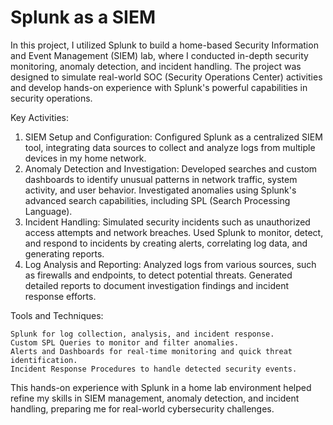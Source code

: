 # Splunk as a SIEM

In this project, I utilized Splunk to build a home-based Security Information and Event Management (SIEM) lab, where I conducted in-depth security monitoring, anomaly detection, and incident handling. The project was designed to simulate real-world SOC (Security Operations Center) activities and develop hands-on experience with Splunk's powerful capabilities in security operations.

Key Activities:
    
  1. SIEM Setup and Configuration: Configured Splunk as a centralized SIEM tool, integrating data sources to collect and analyze logs from multiple devices in my home network.
  2. Anomaly Detection and Investigation: Developed searches and custom dashboards to identify unusual patterns in network traffic, system activity, and user behavior. Investigated anomalies using Splunk's advanced search capabilities, including SPL (Search Processing Language).
  3. Incident Handling: Simulated security incidents such as unauthorized access attempts and network breaches. Used Splunk to monitor, detect, and respond to incidents by creating alerts, correlating log data, and generating reports.
  4. Log Analysis and Reporting: Analyzed logs from various sources, such as firewalls and endpoints, to detect potential threats. Generated detailed reports to document investigation findings and incident response efforts.

Tools and Techniques:

    Splunk for log collection, analysis, and incident response.
    Custom SPL Queries to monitor and filter anomalies.
    Alerts and Dashboards for real-time monitoring and quick threat identification.
    Incident Response Procedures to handle detected security events.

This hands-on experience with Splunk in a home lab environment helped refine my skills in SIEM management, anomaly detection, and incident handling, preparing me for real-world cybersecurity challenges.
